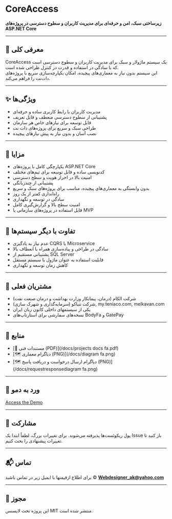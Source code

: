 # CoreAccess

**زیرساختی سبک، امن و حرفه‌ای برای مدیریت کاربران و سطوح دسترسی در پروژه‌های ASP.NET Core**

---

## 📌 معرفی کلی
CoreAccess یک سیستم ماژولار و سبک برای مدیریت کاربران و سطوح دسترسی است که با سادگی در استفاده و قدرت در کنترل طراحی شده است.  
این سیستم بدون نیاز به معماری‌های پیچیده، امکان یکپارچه‌سازی سریع با پروژه‌های دات‌نت را فراهم می‌کند.

---

## ✨ ویژگی‌ها
- مدیریت کاربران با رابط کاربری ساده و حرفه‌ای
- پشتیبانی از سطوح دسترسی منعطف و قابل تعریف
- قابل توسعه برای نیازهای خاص هر سازمان
- طراحی سبک و سریع برای پروژه‌های دات ‌نت
- نصب آسان و بدون نیاز به پیش ‌نیازهای پیچیده

---

## 💎 مزایا
- یکپارچگی کامل با پروژه‌های ASP.NET Core
- کدنویسی ساده و قابل توسعه برای تیم‌های مختلف
- امنیت بالا در احراز هویت و سطح دسترسی
- پشتیبانی از چندزبانگی
- بدون وابستگی به معماری‌های پیچیده، مناسب برای پروژه‌های سبک و سریع
- راه‌اندازی کمتر از یک روز
- سادگی در توسعه و نگهداری
- امنیت سطح بالا و گزارش‌گیری کامل
- قابل استفاده در پروژه‌های سازمانی یا MVP

---

## 🔄 تفاوت با دیگر سیستم‌ها
- عدم نیاز به یادگیری CQRS یا Microservice
- سادگی در طراحی و پیاده‌سازی همراه با انعطاف بالا
- پشتیبانی مستقیم از SQL Server
- قابلیت استفاده به عنوان ماژول یا سیستم مستقل
- کاهش زمان توسعه و نگهداری

---

## 🏢 مشتریان فعلی
- شرکت الکام (درمان، پیمانکار وزارت بهداشت و درمان صنعت نفت)</li>
- شرکت تنیاکو (سرمایه‌گذاری و شهرک ‌سازی), <a style="text-decoration: none;" href="my.teniaco.com">my.teniaco.com</a>, <a href="melkavan.com" style="text-decoration: none;">melkavan.com</a>
- یکی از سیستمهای داخلی کانون زبان ایران
- نسخه‌های سفارشی برای استارتاپ‌های BodyFa و GatePay

---

## 📂 منابع
- [📄 مستندات فنی (PDF)](/docs/projects docs fa.pdf)
- [🗺 دیاگرام معماری (PNG)](/docs/diagram fa.png)
- [🗺 دیاگرام ارسال درخواست و دریافت پاسخ (PNG)](/docs/requestresponsediagram fa.png)
 
---

## 🚀 ورد به دمو
[Access the Demo](https://194.5.195.21:1000)

---

## 🤝 مشارکت
پول ریکوئست‌ها پذیرفته می‌شوند. برای تغییرات بزرگ، لطفاً ابتدا یک Issue باز کنید تا تغییرات پیشنهادی را بحث کنیم.

---

## 📬 تماس
برای اطلاع ازقیمتها با ایمیل زیر در تماس باشید
© **Webdesigner_ak@yahoo.com**

---

## 📄 مجوز
این پروژه تحت لایسنس MIT منتشر شده است.
